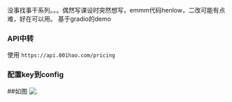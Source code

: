 没事找事干系列。。。偶然写课设时突然想写，emmm代码henlow，二改可能有点难，好在可以用。
基于gradio的demo
### API中转
使用 `https://api.001hao.com/pricing`
### 配置key到config

##如图
![.](./res/1.png)
